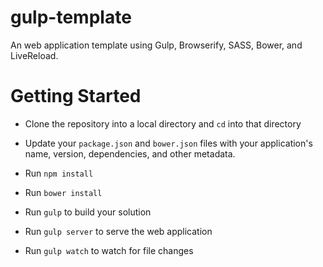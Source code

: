 gulp-template
=============

An web application template using Gulp, Browserify, SASS, Bower, and LiveReload.

# Getting Started

- Clone the repository into a local directory and `cd` into that directory

- Update your `package.json` and `bower.json` files with your application's name, version, dependencies, and other metadata.

- Run `npm install`

- Run `bower install`

- Run `gulp` to build your solution

- Run `gulp server` to serve the web application

- Run `gulp watch` to watch for file changes

